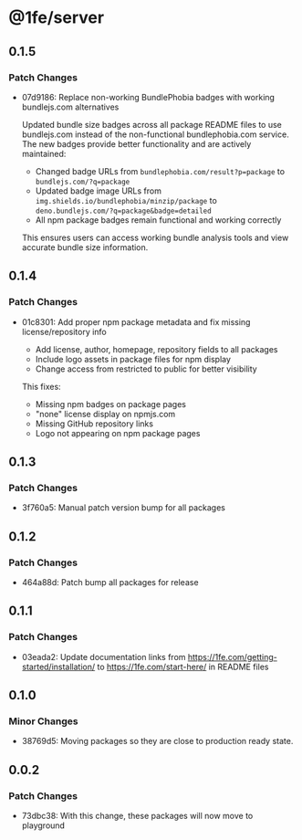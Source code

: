 # @1fe/server

## 0.1.5

### Patch Changes

- 07d9186: Replace non-working BundlePhobia badges with working bundlejs.com alternatives

  Updated bundle size badges across all package README files to use bundlejs.com instead of the non-functional bundlephobia.com service. The new badges provide better functionality and are actively maintained:
  - Changed badge URLs from `bundlephobia.com/result?p=package` to `bundlejs.com/?q=package`
  - Updated badge image URLs from `img.shields.io/bundlephobia/minzip/package` to `deno.bundlejs.com/?q=package&badge=detailed`
  - All npm package badges remain functional and working correctly

  This ensures users can access working bundle analysis tools and view accurate bundle size information.

## 0.1.4

### Patch Changes

- 01c8301: Add proper npm package metadata and fix missing license/repository info
  - Add license, author, homepage, repository fields to all packages
  - Include logo assets in package files for npm display
  - Change access from restricted to public for better visibility

  This fixes:
  - Missing npm badges on package pages
  - "none" license display on npmjs.com
  - Missing GitHub repository links
  - Logo not appearing on npm package pages

## 0.1.3

### Patch Changes

- 3f760a5: Manual patch version bump for all packages

## 0.1.2

### Patch Changes

- 464a88d: Patch bump all packages for release

## 0.1.1

### Patch Changes

- 03eada2: Update documentation links from https://1fe.com/getting-started/installation/ to https://1fe.com/start-here/ in README files

## 0.1.0

### Minor Changes

- 38769d5: Moving packages so they are close to production ready state.

## 0.0.2

### Patch Changes

- 73dbc38: With this change, these packages will now move to playground
